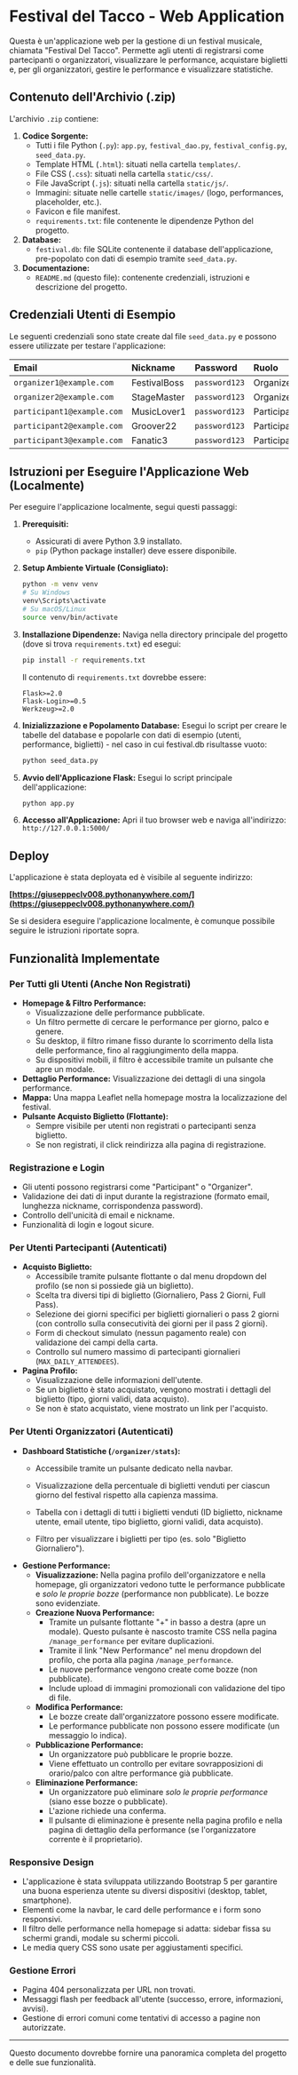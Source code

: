 # Festival del Tacco - Web Application

Questa è un'applicazione web per la gestione di un festival musicale, chiamata "Festival Del Tacco". Permette agli utenti di registrarsi come partecipanti o organizzatori, visualizzare le performance, acquistare biglietti e, per gli organizzatori, gestire le performance e visualizzare statistiche.

## Contenuto dell'Archivio (.zip)

L'archivio `.zip` contiene:

1.  **Codice Sorgente:**
    *   Tutti i file Python (`.py`): `app.py`, `festival_dao.py`, `festival_config.py`, `seed_data.py`.
    *   Template HTML (`.html`): situati nella cartella `templates/`.
    *   File CSS (`.css`): situati nella cartella `static/css/`.
    *   File JavaScript (`.js`): situati nella cartella `static/js/`.
    *   Immagini: situate nelle cartelle `static/images/` (logo, performances, placeholder, etc.).
    *   Favicon e file manifest.
    *   `requirements.txt`: file contenente le dipendenze Python del progetto.
2.  **Database:**
    *   `festival.db`: file SQLite contenente il database dell'applicazione, pre-popolato con dati di esempio tramite `seed_data.py`.
3.  **Documentazione:**
    *   `README.md` (questo file): contenente credenziali, istruzioni e descrizione del progetto.

## Credenziali Utenti di Esempio

Le seguenti credenziali sono state create dal file `seed_data.py` e possono essere utilizzate per testare l'applicazione:

| Email                      | Nickname      | Password    | Ruolo       |
| :------------------------- | :------------ | :---------- | :---------- |
| `organizer1@example.com`   | FestivalBoss  | `password123` | Organizer   |
| `organizer2@example.com`   | StageMaster   | `password123` | Organizer   |
| `participant1@example.com` | MusicLover1   | `password123` | Participant |
| `participant2@example.com` | Groover22     | `password123` | Participant |
| `participant3@example.com` | Fanatic3      | `password123` | Participant |

## Istruzioni per Eseguire l'Applicazione Web (Localmente)

Per eseguire l'applicazione localmente, segui questi passaggi:

1.  **Prerequisiti:**
    *   Assicurati di avere Python 3.9 installato.
    *   `pip` (Python package installer) deve essere disponibile.

2.  **Setup Ambiente Virtuale (Consigliato):**
    ```bash
    python -m venv venv
    # Su Windows
    venv\Scripts\activate
    # Su macOS/Linux
    source venv/bin/activate
    ```

3.  **Installazione Dipendenze:**
    Naviga nella directory principale del progetto (dove si trova `requirements.txt`) ed esegui:
    ```bash
    pip install -r requirements.txt
    ```
    Il contenuto di `requirements.txt` dovrebbe essere:
    ```
    Flask>=2.0
    Flask-Login>=0.5
    Werkzeug>=2.0
    ```

4.  **Inizializzazione e Popolamento Database:**
    Esegui lo script per creare le tabelle del database e popolarle con dati di esempio (utenti, performance, biglietti) - nel caso 
    in cui festival.db risultasse vuoto:
    ```bash
    python seed_data.py
    ```
    

5.  **Avvio dell'Applicazione Flask:**
    Esegui lo script principale dell'applicazione:
    ```bash
    python app.py
    ```

6.  **Accesso all'Applicazione:**
    Apri il tuo browser web e naviga all'indirizzo: `http://127.0.0.1:5000/`

## Deploy

L'applicazione è stata deployata ed è visibile al seguente indirizzo:

**[https://giuseppeclv008.pythonanywhere.com/](https://giuseppeclv008.pythonanywhere.com/)**

Se si desidera eseguire l'applicazione localmente, è comunque possibile seguire le istruzioni riportate sopra.

## Funzionalità Implementate

### Per Tutti gli Utenti (Anche Non Registrati)

*   **Homepage & Filtro Performance:**
    *   Visualizzazione delle performance pubblicate.
    *   Un filtro permette di cercare le performance per giorno, palco e genere.
    *   Su desktop, il filtro rimane fisso durante lo scorrimento della lista delle performance, fino al raggiungimento della mappa.
    *   Su dispositivi mobili, il filtro è accessibile tramite un pulsante che apre un modale.
*   **Dettaglio Performance:** Visualizzazione dei dettagli di una singola performance.
*   **Mappa:** Una mappa Leaflet nella homepage mostra la localizzazione del festival.
*   **Pulsante Acquisto Biglietto (Flottante):**
    *   Sempre visibile per utenti non registrati o partecipanti senza biglietto.
    *   Se non registrati, il click reindirizza alla pagina di registrazione.

### Registrazione e Login

*   Gli utenti possono registrarsi come "Participant" o "Organizer".
*   Validazione dei dati di input durante la registrazione (formato email, lunghezza nickname, corrispondenza password).
*   Controllo dell'unicità di email e nickname.
*   Funzionalità di login e logout sicure.

### Per Utenti Partecipanti (Autenticati)

*   **Acquisto Biglietto:**
    *   Accessibile tramite pulsante flottante o dal menu dropdown del profilo (se non si possiede già un biglietto).
    *   Scelta tra diversi tipi di biglietto (Giornaliero, Pass 2 Giorni, Full Pass).
    *   Selezione dei giorni specifici per biglietti giornalieri o pass 2 giorni (con controllo sulla consecutività dei giorni per il pass 2 giorni).
    *   Form di checkout simulato (nessun pagamento reale) con validazione dei campi della carta.
    *   Controllo sul numero massimo di partecipanti giornalieri (`MAX_DAILY_ATTENDEES`).
*   **Pagina Profilo:**
    *   Visualizzazione delle informazioni dell'utente.
    *   Se un biglietto è stato acquistato, vengono mostrati i dettagli del biglietto (tipo, giorni validi, data acquisto).
    *   Se non è stato acquistato, viene mostrato un link per l'acquisto.

### Per Utenti Organizzatori (Autenticati)

*   **Dashboard Statistiche (`/organizer/stats`):**
    *   Accessibile tramite un pulsante dedicato nella navbar.
    *   Visualizzazione della percentuale di biglietti venduti per ciascun giorno del festival rispetto alla capienza massima.

    *   Tabella con i dettagli di tutti i biglietti venduti (ID biglietto, nickname utente, email utente, tipo biglietto, giorni validi, data acquisto).
    *   Filtro per visualizzare i biglietti per tipo (es. solo "Biglietto Giornaliero").
*   **Gestione Performance:**
    *   **Visualizzazione:** Nella pagina profilo dell'organizzatore e nella homepage, gli organizzatori vedono tutte le performance pubblicate e *solo le proprie bozze* (performance non pubblicate). Le bozze sono evidenziate.
    *   **Creazione Nuova Performance:**
        *   Tramite un pulsante flottante "+" in basso a destra (apre un modale). Questo pulsante è nascosto tramite CSS nella pagina `/manage_performance` per evitare duplicazioni.
        *   Tramite il link "New Performance" nel menu dropdown del profilo, che porta alla pagina `/manage_performance`.
        *   Le nuove performance vengono create come bozze (non pubblicate).
        *   Include upload di immagini promozionali con validazione del tipo di file.
    *   **Modifica Performance:**
        *   Le bozze create dall'organizzatore possono essere modificate.
        *   Le performance pubblicate non possono essere modificate (un messaggio lo indica).
    *   **Pubblicazione Performance:**
        *   Un organizzatore può pubblicare le proprie bozze.
        *   Viene effettuato un controllo per evitare sovrapposizioni di orario/palco con altre performance già pubblicate.
    *   **Eliminazione Performance:**
        *   Un organizzatore può eliminare *solo le proprie performance* (siano esse bozze o pubblicate).
        *   L'azione richiede una conferma.
        *   Il pulsante di eliminazione è presente nella pagina profilo e nella pagina di dettaglio della performance (se l'organizzatore corrente è il proprietario).

### Responsive Design

*   L'applicazione è stata sviluppata utilizzando Bootstrap 5 per garantire una buona esperienza utente su diversi dispositivi (desktop, tablet, smartphone).
*   Elementi come la navbar, le card delle performance e i form sono responsivi.
*   Il filtro delle performance nella homepage si adatta: sidebar fissa su schermi grandi, modale su schermi piccoli.
*   Le media query CSS sono usate per aggiustamenti specifici.

### Gestione Errori

*   Pagina 404 personalizzata per URL non trovati.
*   Messaggi flash per feedback all'utente (successo, errore, informazioni, avvisi).
*   Gestione di errori comuni come tentativi di accesso a pagine non autorizzate.

---

Questo documento dovrebbe fornire una panoramica completa del progetto e delle sue funzionalità.